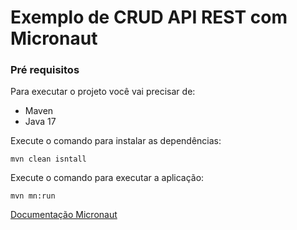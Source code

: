 <h1> Exemplo de CRUD API REST com Micronaut </h1>

<h3> Pré requisitos </h3>

Para executar o projeto você vai precisar de:
* Maven
* Java 17

Execute o comando para instalar as dependências:

``mvn clean isntall``

Execute o comando para executar a aplicação:

``mvn mn:run``

[Documentação Micronaut](https://docs.micronaut.io/latest/guide/)
